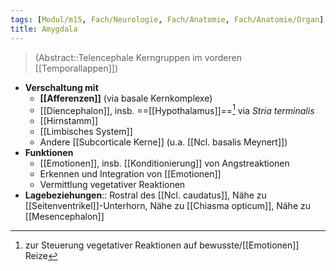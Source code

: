```yaml
---
tags: [Modul/m15, Fach/Neurologie, Fach/Anatomie, Fach/Anatomie/Organ]
title: Amygdala
---
```

> (Abstract::Telencephale Kerngruppen im vorderen [[Temporallappen]])
- **Verschaltung mit**
	- **[[Afferenzen]]** (via basale Kernkomplexe)
	- [[Diencephalon]], insb. ==[[Hypothalamus]]==[^1] via *Stria terminalis*
	- [[Hirnstamm]]
	- [[Limbisches System]]
	- Andere [[Subcorticale Kerne]] (u.a. [[Ncl. basalis Meynert]])
- **Funktionen**
	- [[Emotionen]], insb. [[Konditionierung]] von Angstreaktionen
	- Erkennen und Integration von [[Emotionen]]
	- Vermittlung vegetativer Reaktionen
- **Lagebeziehungen**:: Rostral des [[Ncl. caudatus]], Nähe zu [[Seitenventrikel]]-Unterhorn, Nähe zu [[Chiasma opticum]], Nähe zu [[Mesencephalon]]

[^1]:  zur Steuerung vegetativer Reaktionen auf bewusste/[[Emotionen]] Reize